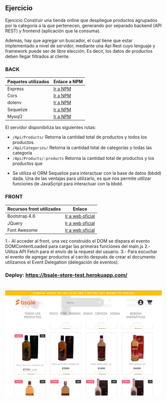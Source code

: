 ## Ejercicio

Ejercicio Construir una tienda online que despliegue productos agrupados por la categoría a la que pertenecen, generando por separado backend (API REST) y frontend (aplicación que la consuma).

Además, hay que agregar un buscador, el cual tiene que estar implementado a nivel de servidor, mediante una Api Rest cuyo lenguaje y framework puede ser de libre elección. Es decir, los datos de productos deben llegar filtrados al cliente.

### BACK

| Paquetes utilizados | Enlace a NPM                                        |
| ------------------- | --------------------------------------------------- |
| Express             | [Ir a NPM](https://www.npmjs.com/package/express)   |
| Cors                | [Ir a NPM](https://www.npmjs.com/package/cors)      |
| dotenv              | [Ir a NPM](https://www.npmjs.com/package/dotenv)    |
| Sequelize           | [Ir a NPM](https://www.npmjs.com/package/sequelize) |
| Mysql2              | [Ir a NPM](https://www.npmjs.com/package/mysql2)    |

El servidor disponibiliza las siguientes rutas:

- `/Api/Products/` Retorna la cantidad total de productos y todos los productos.
- `/Api/Categories/` Retorna la cantidad total de categorías y todas las categoría
- `/Api/Products/:products` Retorna la cantidad total de productos y los productos que

* Se utiliza el ORM Sequelize para interactuar con la base de datos (bbdd) dada. Una de las ventajas para utilizarlo, es que nos permite utilizar funciones de JavaScript para interactuar con la bbdd.

### FRONT

| Recursos front utilizados | Enlace                                                                              |
| ------------------------- | ----------------------------------------------------------------------------------- |
| Bootstrap 4.6             | [Ir a web oficial](https://getbootstrap.com/docs/4.6/getting-started/introduction/) |
| JQuery                    | [Ir a web oficial](https://jquery.com/)                                             |
| Font Awesome              | [Ir a web oficial](https://fontawesome.com/)                                        |

1.- Al acceder al front, una vez construido el DOM se dispara el evento DOMContentLoaded para cargar las primeras funciones del main.js
2.- Utiliza API Fetch para el envío de la request del usuario.
3.- Para escuchar el evento de agregar productos al carrito después de crear el documento utilizamos el Event Delegation (delegación de eventos).

### Deploy: https://bsale-store-test.herokuapp.com/

<h1 align="center">
   <img src="./captura.png">
</h1>
